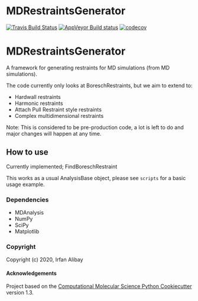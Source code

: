 MDRestraintsGenerator
==============================
[//]: # (Badges)
[![Travis Build Status](https://travis-ci.com/Bigginlab/MDRestraintsGenerator.svg?branch=master)](https://travis-ci.com/REPLACE_WITH_OWNER_ACCOUNT/MDRestraintsGenerator)
[![AppVeyor Build status](https://ci.appveyor.com/api/projects/status/REPLACE_WITH_APPVEYOR_LINK/branch/master?svg=true)](https://ci.appveyor.com/project/REPLACE_WITH_OWNER_ACCOUNT/MDRestraintsGenerator/branch/master)
[![codecov](https://codecov.io/gh/Bigginlab/MDRestraintsGenerator/branch/master/graph/badge.svg)](https://codecov.io/gh/REPLACE_WITH_OWNER_ACCOUNT/MDRestraintsGenerator/branch/master)

# MDRestraintsGenerator

A framework for generating restraints for MD simulations (from MD simulations).

The code currently only looks at BoreschRestraints, but we aim to extend to:

- Hardwall restraints
- Harmonic restraints
- Attach Pull Restraint style restraints
- Complex multidimensional restraints

Note: This is considered to be pre-production code, a lot is left to do and
major changes will happen at any time.

## How to use

Currently implemented; FindBoreschRestraint

This works as a usual AnalysisBase object, please see `scripts` for a basic
usage example.

### Dependencies

- MDAnalysis
- NumPy
- SciPy
- Matplotlib

### Copyright

Copyright (c) 2020, Irfan Alibay


#### Acknowledgements
 
Project based on the 
[Computational Molecular Science Python Cookiecutter](https://github.com/molssi/cookiecutter-cms) version 1.3.
